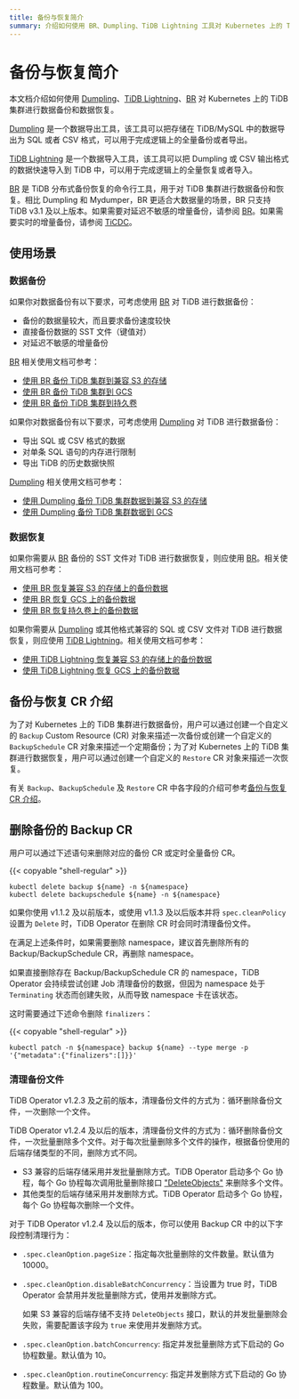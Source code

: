 ```yaml
---
title: 备份与恢复简介
summary: 介绍如何使用 BR、Dumpling、TiDB Lightning 工具对 Kubernetes 上的 TiDB 集群进行数据备份和数据恢复。
---
```


# 备份与恢复简介

本文档介绍如何使用 [Dumpling](https://docs.pingcap.com/zh/tidb/stable/dumpling-overview)、[TiDB Lightning](https://docs.pingcap.com/zh/tidb/stable/get-started-with-tidb-lightning)、[BR](https://docs.pingcap.com/zh/tidb/stable/backup-and-restore-tool) 对 Kubernetes 上的 TiDB 集群进行数据备份和数据恢复。

[Dumpling](https://docs.pingcap.com/zh/tidb/stable/dumpling-overview) 是一个数据导出工具，该工具可以把存储在 TiDB/MySQL 中的数据导出为 SQL 或者 CSV 格式，可以用于完成逻辑上的全量备份或者导出。

[TiDB Lightning](https://docs.pingcap.com/zh/tidb/stable/get-started-with-tidb-lightning) 是一个数据导入工具，该工具可以把 Dumpling 或 CSV 输出格式的数据快速导入到 TiDB 中，可以用于完成逻辑上的全量恢复或者导入。

[BR](https://docs.pingcap.com/zh/tidb/stable/backup-and-restore-tool) 是 TiDB 分布式备份恢复的命令行工具，用于对 TiDB 集群进行数据备份和恢复。相比 Dumpling 和 Mydumper，BR 更适合大数据量的场景，BR 只支持 TiDB v3.1 及以上版本。如果需要对延迟不敏感的增量备份，请参阅 [BR](https://docs.pingcap.com/zh/tidb/stable/backup-and-restore-tool)。如果需要实时的增量备份，请参阅 [TiCDC](https://docs.pingcap.com/zh/tidb/stable/ticdc-overview)。

## 使用场景

### 数据备份

如果你对数据备份有以下要求，可考虑使用 [BR](https://docs.pingcap.com/zh/tidb/stable/backup-and-restore-tool) 对 TiDB 进行数据备份：

- 备份的数据量较大，而且要求备份速度较快
- 直接备份数据的 SST 文件（键值对）
- 对延迟不敏感的增量备份

[BR](https://docs.pingcap.com/zh/tidb/stable/backup-and-restore-tool) 相关使用文档可参考：

- [使用 BR 备份 TiDB 集群到兼容 S3 的存储](backup-to-aws-s3-using-br.md)
- [使用 BR 备份 TiDB 集群到 GCS](backup-to-gcs-using-br.md)
- [使用 BR 备份 TiDB 集群到持久卷](backup-to-pv-using-br.md)

如果你对数据备份有以下要求，可考虑使用 [Dumpling](https://docs.pingcap.com/zh/tidb/stable/dumpling-overview) 对 TiDB 进行数据备份：

- 导出 SQL 或 CSV 格式的数据
- 对单条 SQL 语句的内存进行限制
- 导出 TiDB 的历史数据快照

[Dumpling](https://docs.pingcap.com/zh/tidb/stable/dumpling-overview) 相关使用文档可参考：

- [使用 Dumpling 备份 TiDB 集群数据到兼容 S3 的存储](backup-to-s3.md)
- [使用 Dumpling 备份 TiDB 集群数据到 GCS](backup-to-gcs.md)

### 数据恢复

如果你需要从 [BR](https://docs.pingcap.com/zh/tidb/stable/backup-and-restore-tool) 备份的 SST 文件对 TiDB 进行数据恢复，则应使用 [BR](https://docs.pingcap.com/zh/tidb/stable/backup-and-restore-tool)。相关使用文档可参考：

- [使用 BR 恢复兼容 S3 的存储上的备份数据](restore-from-aws-s3-using-br.md)
- [使用 BR 恢复 GCS 上的备份数据](restore-from-gcs-using-br.md)
- [使用 BR 恢复持久卷上的备份数据](restore-from-pv-using-br.md)

如果你需要从 [Dumpling](https://docs.pingcap.com/zh/tidb/stable/dumpling-overview) 或其他格式兼容的 SQL 或 CSV 文件对 TiDB 进行数据恢复，则应使用 [TiDB Lightning](https://docs.pingcap.com/zh/tidb/stable/get-started-with-tidb-lightning)。相关使用文档可参考：

- [使用 TiDB Lightning 恢复兼容 S3 的存储上的备份数据](restore-from-s3.md)
- [使用 TiDB Lightning 恢复 GCS 上的备份数据](restore-from-gcs.md)

## 备份与恢复 CR 介绍

为了对 Kubernetes 上的 TiDB 集群进行数据备份，用户可以通过创建一个自定义的 `Backup` Custom Resource (CR) 对象来描述一次备份或创建一个自定义的 `BackupSchedule` CR 对象来描述一个定期备份；为了对 Kubernetes 上的 TiDB 集群进行数据恢复，用户可以通过创建一个自定义的 `Restore` CR 对象来描述一次恢复。

有关 `Backup`、`BackupSchedule` 及 `Restore` CR 中各字段的介绍可参考[备份与恢复 CR 介绍](backup-restore-cr.md)。

## 删除备份的 Backup CR

用户可以通过下述语句来删除对应的备份 CR 或定时全量备份 CR。

{{< copyable "shell-regular" >}}

```shell
kubectl delete backup ${name} -n ${namespace}
kubectl delete backupschedule ${name} -n ${namespace}
```

如果你使用 v1.1.2 及以前版本，或使用 v1.1.3 及以后版本并将 `spec.cleanPolicy` 设置为 `Delete` 时，TiDB Operator 在删除 CR 时会同时清理备份文件。

在满足上述条件时，如果需要删除 namespace，建议首先删除所有的 Backup/BackupSchedule CR，再删除 namespace。

如果直接删除存在 Backup/BackupSchedule CR 的 namespace，TiDB Operator 会持续尝试创建 Job 清理备份的数据，但因为 namespace 处于 `Terminating` 状态而创建失败，从而导致 namespace 卡在该状态。

这时需要通过下述命令删除 `finalizers`：

{{< copyable "shell-regular" >}}

```shell
kubectl patch -n ${namespace} backup ${name} --type merge -p '{"metadata":{"finalizers":[]}}'
```

### 清理备份文件

TiDB Operator v1.2.3 及之前的版本，清理备份文件的方式为：循环删除备份文件，一次删除一个文件。

TiDB Operator v1.2.4 及以后的版本，清理备份文件的方式为：循环删除备份文件，一次批量删除多个文件。对于每次批量删除多个文件的操作，根据备份使用的后端存储类型的不同，删除方式不同。

* S3 兼容的后端存储采用并发批量删除方式。TiDB Operator 启动多个 Go 协程，每个 Go 协程每次调用批量删除接口 ["DeleteObjects"](https://docs.aws.amazon.com/AmazonS3/latest/API/API_DeleteObjects.html) 来删除多个文件。
* 其他类型的后端存储采用并发删除方式。TiDB Operator 启动多个 Go 协程，每个 Go 协程每次删除一个文件。

对于 TiDB Operator v1.2.4 及以后的版本，你可以使用 Backup CR 中的以下字段控制清理行为：

* `.spec.cleanOption.pageSize`：指定每次批量删除的文件数量。默认值为 10000。
* `.spec.cleanOption.disableBatchConcurrency`：当设置为 true 时，TiDB Operator 会禁用并发批量删除方式，使用并发删除方式。
  
    如果 S3 兼容的后端存储不支持 `DeleteObjects` 接口，默认的并发批量删除会失败，需要配置该字段为 `true` 来使用并发删除方式。

* `.spec.cleanOption.batchConcurrency`: 指定并发批量删除方式下启动的 Go 协程数量。默认值为 10。
* `.spec.cleanOption.routineConcurrency`: 指定并发删除方式下启动的 Go 协程数量。默认值为 100。
